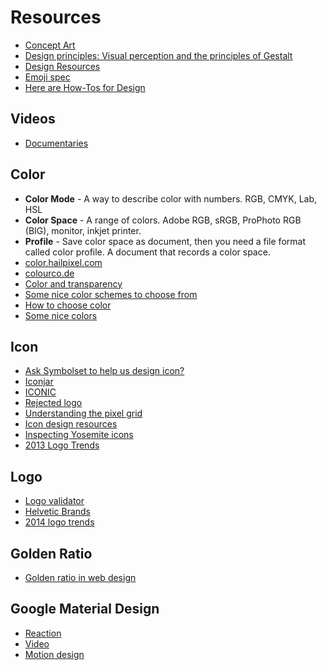 # Resources

* [Concept Art](http://www.conceptart.org/forums/)
* [Design principles: Visual perception and the principles of Gestalt](http://www.smashingmagazine.com/2014/03/28/design-principles-visual-perception-and-the-principles-of-gestalt/)
* [Design Resources](https://medium.com/design-ux/799d16952a56)
* [Emoji spec](http://www.unicode.org/reports/tr51/full-emoji-list.html)
* [Here are How-Tos for Design](http://www.madrasa.ca/link.php?text=design)

## Videos

* [Documentaries](https://news.layervault.com/stories/28774-7-graphic-design-documentary-you-should-be-watching)

## Color

* **Color Mode** - A way to describe color with numbers. RGB, CMYK, Lab, HSL
* **Color Space** - A range of colors. Adobe RGB, sRGB, ProPhoto RGB (BIG), monitor, inkjet printer.
* **Profile** - Save color space as document, then you need a file format called color profile. A document that records a color space.
* [color.hailpixel.com](http://color.hailpixel.com/)
* [colourco.de](http://colourco.de/)
* [Color and transparency](http://viget.com/inspire/equating-color-and-transparency)
* [Some nice color schemes to choose from](http://pltts.me/)
* [How to choose color](https://news.layervault.com/stories/27684-ask-dn-how-do-you-createfind-beautiful-new-colour-schemes-to-use-)
* [Some nice colors](http://leaf.kortes.se/colors)

## Icon

* [Ask Symbolset to help us design icon?](http://blog.symbolset.com/symbolset-for-brands)
* [Iconjar](http://geticonjar.com/)
* [ICONIC](https://useiconic.com)
* [Rejected logo](http://rejectedlogocompetition.com/)
* [Understanding the pixel grid](http://blog.symbolset.com/understanding-the-pixel-grid)
* [Icon design resources](http://www.madebyollin.com/blog.html#icon_design_resources)
* [Inspecting Yosemite icons](http://martiancraft.com/blog/2014/07/inspecting-yosemite-icons/)
* [2013 Logo Trends](http://www.logolounge.com/article/2013logotrends/#.U8pRBICSzyA)

## Logo

* [Logo validator](https://brandisty.com/validate)
* [Helvetic Brands](http://www.helveticbrands.ch/work/)
* [2014 logo trends](http://www.logolounge.com/article/2014logotrends#.U9tPZoCSymB)

## Golden Ratio

* [Golden ratio in web design](http://www.pencilscoop.com/2014/03/understanding-and-using-the-golden-ratio-in-web-design/)

## Google Material Design

* [Reaction](http://venturebeat.com/2014/06/27/top-designers-react-to-googles-new-material-design-language/)
* [Video](http://www.youtube.com/watch?v=dZqzz5lZFvo)
* [Motion design](http://paulstamatiou.com/design-provide-meaning-with-motion/)